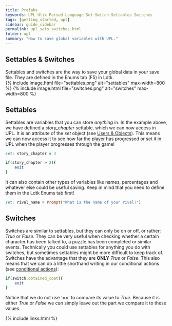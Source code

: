 ```yaml
---
title: Prefabs
keywords: UPL Ulix Parsed Language Set Switch Settables Switches
tags: [getting_started, upl]
sidebar: guide_sidebar
permalink: upl_sets_switches.html
folder: upl
summary: "How to save global variables with UPL."
---
```


## Settables & Switches

Settables and switches are the way to save your global data in your save file. They are defined in the Enums tab (F5) in Ldtk. <br/>
{% include image.html file="settables.png" alt="settables" max-width=800 %}
{% include image.html file="switches.png" alt="switches" max-width=800 %}

## Settables

Settables are variables that you can store *anything* in. In the example above, we have defined a *story_chapter* settable, which we can now access in UPL. It is an attribute of the *set* object (see [Users & Objects](upl_users_objects.html)). This means we can now access it to see how far the player has progressed or set it in UPL when the player progresses through the game!

```ruby
set: story_chapter = 3
```
```ruby
if(story_chapter > 2){
	exit
}
```

It can also contain other types of variables like names, percentages and whatever else could be useful saving. Keep in mind that you need to define them in the Ldtk Enums tab first!

```ruby
set: rival_name = Prompt("What is the name of your rival?")
```

## Switches

Switches are similar to settables, but they can only be on or off, or rather: *True* or *False*. They can be very useful when checking whether a certain character has been talked to, a puzzle has been completed or similar events. Technically you could use settables for anything you do with switches, but sometimes settables might be more difficult to keep track of. Switches have the advantage that they are **ONLY** *True* or *False*. This also means that we can do a little shorthand writing in our conditional actions (see [conditional actions](upl_syntax.html#conditional-actions)):
```ruby
if(switch.obtained_coat){
	exit
}
```
Notice that we do not use '==' to compare its value to *True*. Because it is either *True* or *False* we can simply leave out the part we compare it to these values.

{% include links.html %}
